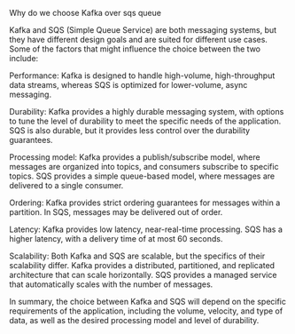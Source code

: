 Why do we choose Kafka over sqs queue 

Kafka and SQS (Simple Queue Service) are both messaging systems, but they have different design goals and are suited for different use cases. Some of the factors that might influence the choice between the two include:

Performance: Kafka is designed to handle high-volume, high-throughput data streams, whereas SQS is optimized for lower-volume, async messaging.

Durability: Kafka provides a highly durable messaging system, with options to tune the level of durability to meet the specific needs of the application. SQS is also durable, but it provides less control over the durability guarantees.

Processing model: Kafka provides a publish/subscribe model, where messages are organized into topics, and consumers subscribe to specific topics. SQS provides a simple queue-based model, where messages are delivered to a single consumer.

Ordering: Kafka provides strict ordering guarantees for messages within a partition. In SQS, messages may be delivered out of order.

Latency: Kafka provides low latency, near-real-time processing. SQS has a higher latency, with a delivery time of at most 60 seconds.

Scalability: Both Kafka and SQS are scalable, but the specifics of their scalability differ. Kafka provides a distributed, partitioned, and replicated architecture that can scale horizontally. SQS provides a managed service that automatically scales with the number of messages.

In summary, the choice between Kafka and SQS will depend on the specific requirements of the application, including the volume, velocity, and type of data, as well as the desired processing model and level of durability.
